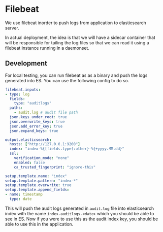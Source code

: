 # Filebeat

We use filebeat inorder to push logs from application to elasticsearch
server.

In actual deployment, the idea is that we will have a sidecar
container that will be responsible for tailing the log files so that
we can read it using a filebeat instance running in a daemonset.

## Development

For local testing, you can run filebeat as as a binary and push the
logs generated into ES. You can use the following config to do so.

``` yaml
filebeat.inputs:
- type: log
  fields:
    type: "auditlogs"
  paths:
    - audit.log # audit file path
  json.keys_under_root: true
  json.overwrite_keys: true
  json.add_error_key: true
  json.expand_keys: true

output.elasticsearch:
  hosts: ["http://127.0.0.1:9200"]
  index: "index-%{[fields.type]:other}-%{+yyyy.MM.dd}"
  ssl:
    verification_mode: "none"
    enabled: false
    ca_trusted_fingerprint: "ignore-this"

setup.template.name: "index"
setup.template.pattern: "index-*"
setup.template.overwrite: true
setup.template.append_fields:
- name: timestamp
  type: date
```

This will push the audit logs generated in `audit.log` file into
elasticsearch index with the name `index-auditlogs-<date>` which you
should be able to see in ES. Now if you were to use this as the audit
index key, you should be able to use this in the application.
